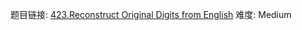 题目链接: [423.Reconstruct Original Digits from English][1]
难度: Medium

[1]: https://leetcode.com/problems/reconstruct-original-digits-from-english
